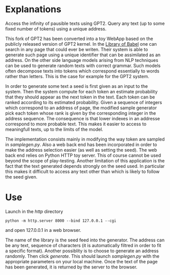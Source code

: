 # Explanations

Access the infinity of pausible texts using GPT2. Query any text (up to some fixed number of tokens) using a unique address.

This fork of GPT2 has been converted into a toy WebApp based on the publicly released version of GPT2 kernel. In the [Library of Babel](https://libraryofbabel.info/) one can search in any page that could ever be writen. Their system is able to generate such page using a unique identifier that can be assimilated as an address. On the other side language models arising from NLP techniques can be used to generate random texts with correct grammar. Such models often decompose texts into tokens which correspond essentially to words rather than letters. This is the case for example for the GPT2 system.

In order to generate some text a seed is first given as an input to the system. Then the system compute for each token an estimate probability that they should appear as the next token in the text. Each token can be ranked according to its estimated probability. Given a sequence of integers which correspond to an address of page, the modified sample generator pick each token whose rank is given by the corresponding integer in the address sequence. The consequence is that lower indexes in an addresse correspond to more probable text. This makes it easier to access to meaningfull texts, up to the limits of the model.

The implementation consists mainly in modifying the way token are sampled in _samplegen.py_. Also a web back end has been incorporated in order to make the address selection easier (as well as setting the seed). The web back end relies on Python HTTP toy server. This of course cannot be used beyond the scope of play-testing. Another limitation of this application is the fact that the text generated depends strongly on the seed used. In particular this makes it difficult to access any text other than which is likely to follow the seed given.

# Use

Launch in the _http_ directory
```
python -m http.server 8000 --bind 127.0.0.1 --cgi
```
and open 127.0.0.1 in a web browser.

The name of the library is the seed feed into the generator. The address can be any text, sequence of characters (it is automatically filtred in order to fit a specific format). Another possiblity is to choose to generate an address randomly. Then click _generate_. This should launch _samplegen.py_ with the appropriate parameters on your local machine. Once the text of the page has been generated, it is returned by the server to the browser.


